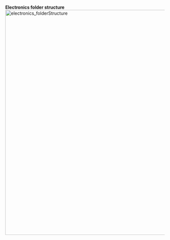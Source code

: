 **Electronics folder structure**
<img width="714" alt="electronics_folderStructure" src="https://github.com/EstherRaeth/openSIM_LBNI/assets/86475520/50a9b7dc-832e-40de-bd63-7897b5d0e571">

